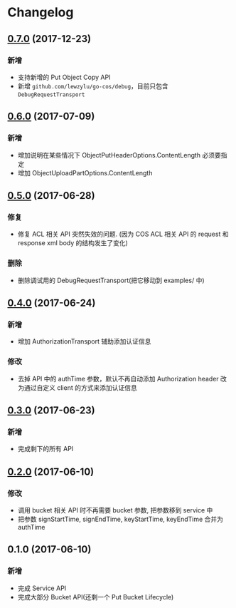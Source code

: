 # Changelog

## [0.7.0] (2017-12-23)

### 新增

* 支持新增的 Put Object Copy API
* 新增 `github.com/lewzylu/go-cos/debug`，目前只包含 `DebugRequestTransport`


## [0.6.0] (2017-07-09)

### 新增

* 增加说明在某些情况下 ObjectPutHeaderOptions.ContentLength 必须要指定
* 增加 ObjectUploadPartOptions.ContentLength


## [0.5.0] (2017-06-28)

### 修复

* 修复 ACL 相关 API 突然失效的问题.
  (因为 COS ACL 相关 API 的 request 和 response xml body 的结构发生了变化)

### 删除

* 删除调试用的 DebugRequestTransport(把它移动到 examples/ 中)


## [0.4.0] (2017-06-24)

### 新增

* 增加 AuthorizationTransport 辅助添加认证信息

### 修改

* 去掉 API 中的 authTime 参数，默认不再自动添加 Authorization header
  改为通过自定义 client 的方式来添加认证信息


## [0.3.0] (2017-06-23)

### 新增

* 完成剩下的所有 API


## [0.2.0] (2017-06-10)

### 修改

* 调用 bucket 相关 API 时不再需要 bucket 参数, 把参数移到 service 中
* 把参数 signStartTime, signEndTime, keyStartTime, keyEndTime 合并为 authTime


## 0.1.0 (2017-06-10)

### 新增

* 完成 Service API
* 完成大部分 Bucket API(还剩一个 Put Bucket Lifecycle)


[0.7.0]: https://github.com/lewzylu/go-cos/compare/v0.6.0...v0.7.0
[0.6.0]: https://github.com/lewzylu/go-cos/compare/v0.5.0...v0.6.0
[0.5.0]: https://github.com/lewzylu/go-cos/compare/v0.4.0...v0.5.0
[0.4.0]: https://github.com/lewzylu/go-cos/compare/v0.3.0...v0.4.0
[0.3.0]: https://github.com/lewzylu/go-cos/compare/v0.2.0...v0.3.0
[0.2.0]: https://github.com/lewzylu/go-cos/compare/v0.1.0...v0.2.0
